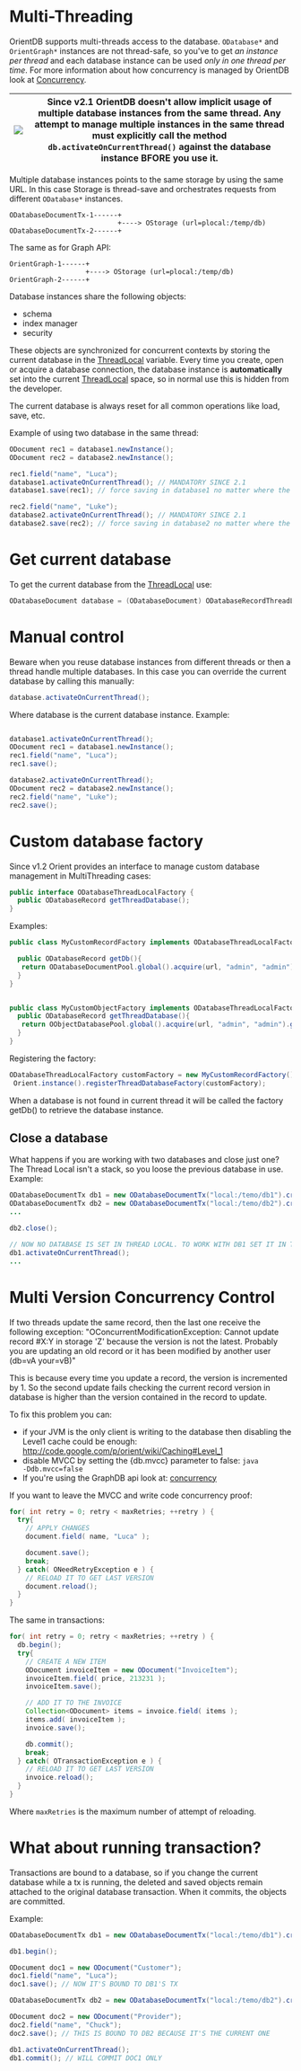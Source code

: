 # Multi-Threading

OrientDB supports multi-threads access to the database. `ODatabase*` and `OrientGraph*` instances are not thread-safe, so you've to get *an instance per thread* and each database instance can be used *only in one thread per time*. For more information about how concurrency is managed by OrientDB look at [Concurrency](Concurrency.md).

|![](images/warning.png)|Since v2.1 OrientDB doesn't allow implicit usage of multiple database instances from the same thread. Any attempt to manage multiple instances in the same thread must explicitly call the method `db.activateOnCurrentThread()` against the database instance BFORE you use it.|
|---|---|

Multiple database instances points to the same storage by using the same URL. In this case Storage is thread-save and orchestrates requests from different ```ODatabase*``` instances.

```
ODatabaseDocumentTx-1------+
                           +----> OStorage (url=plocal:/temp/db)
ODatabaseDocumentTx-2------+
```

The same as for Graph API:

```
OrientGraph-1------+
                   +----> OStorage (url=plocal:/temp/db)
OrientGraph-2------+
```

Database instances share the following objects:
- schema
- index manager
- security

These objects are synchronized for concurrent contexts by storing the current database in the [ThreadLocal](http://download.oracle.com/javase/6/docs/api/java/lang/ThreadLocal.html) variable. Every time you create, open or acquire a database connection, the database instance is **automatically** set into the current [ThreadLocal](http://download.oracle.com/javase/6/docs/api/java/lang/ThreadLocal.html) space, so in normal use this is hidden from the developer.

The current database is always reset for all common operations like load, save, etc.

Example of using two database in the same thread:
```java
ODocument rec1 = database1.newInstance();
ODocument rec2 = database2.newInstance();

rec1.field("name", "Luca");
database1.activateOnCurrentThread(); // MANDATORY SINCE 2.1
database1.save(rec1); // force saving in database1 no matter where the record came from

rec2.field("name", "Luke");
database2.activateOnCurrentThread(); // MANDATORY SINCE 2.1
database2.save(rec2); // force saving in database2 no matter where the record came from
```

# Get current database

To get the current database from the [ThreadLocal](http://download.oracle.com/javase/6/docs/api/java/lang/ThreadLocal.html) use:

```java
ODatabaseDocument database = (ODatabaseDocument) ODatabaseRecordThreadLocal.INSTANCE.get();
```

# Manual control

Beware when you reuse database instances from different threads or then a thread handle multiple databases. In this case you can override the current database by calling this manually:

```java
database.activateOnCurrentThread();
```

Where database is the current database instance. Example:

```java

database1.activateOnCurrentThread();
ODocument rec1 = database1.newInstance();
rec1.field("name", "Luca");
rec1.save();

database2.activateOnCurrentThread();
ODocument rec2 = database2.newInstance();
rec2.field("name", "Luke");
rec2.save();
```

# Custom database factory

Since v1.2 Orient provides an interface to manage custom database management in MultiThreading cases:

```java
public interface ODatabaseThreadLocalFactory {
  public ODatabaseRecord getThreadDatabase();
}
```

Examples:
```java
public class MyCustomRecordFactory implements ODatabaseThreadLocalFactory {

  public ODatabaseRecord getDb(){
   return ODatabaseDocumentPool.global().acquire(url, "admin", "admin");
  }
}


public class MyCustomObjectFactory implements ODatabaseThreadLocalFactory {
  public ODatabaseRecord getThreadDatabase(){
   return OObjectDatabasePool.global().acquire(url, "admin", "admin").getUnderlying().getUnderlying();
  }
}
```

Registering the factory:

```java
ODatabaseThreadLocalFactory customFactory = new MyCustomRecordFactory();
 Orient.instance().registerThreadDatabaseFactory(customFactory);
```

When a database is not found in current thread it will be called the factory getDb() to retrieve the database instance.

## Close a database

What happens if you are working with two databases and close just one? The Thread Local isn't a stack, so you loose the previous database in use. Example:
```java
ODatabaseDocumentTx db1 = new ODatabaseDocumentTx("local:/temo/db1").create();
ODatabaseDocumentTx db2 = new ODatabaseDocumentTx("local:/temo/db2").create();
...

db2.close();

// NOW NO DATABASE IS SET IN THREAD LOCAL. TO WORK WITH DB1 SET IT IN THE THREAD LOCAL
db1.activateOnCurrentThread();
...
```

# Multi Version Concurrency Control

If two threads update the same record, then the last one receive the following exception:
"OConcurrentModificationException: Cannot update record #X:Y in storage 'Z' because the version is not the latest. Probably you are updating an old record or it has been modified by another user (db=vA your=vB)"

This is because every time you update a record, the version is incremented by 1. So the second update fails checking the current record version in database is higher than the version contained in the record to update.

To fix this problem you can:
- if your JVM is the only client is writing to the database then disabling the Level1 cache could be enough: http://code.google.com/p/orient/wiki/Caching#Level_1
- disable MVCC by setting the {db.mvcc} parameter to false: <code>java -Ddb.mvcc=false</code>
- If you're using the GraphDB api look at: [concurrency](http://code.google.com/p/orient/wiki/GraphDatabaseRaw#ConcurrencyGraphDB)

If you want to leave the MVCC and write code concurrency proof:
```java
for( int retry = 0; retry < maxRetries; ++retry ) {
  try{
    // APPLY CHANGES
    document.field( name, "Luca" );

    document.save();
    break;
  } catch( ONeedRetryException e ) {
    // RELOAD IT TO GET LAST VERSION
    document.reload();
  }
}
```

The same in transactions:
```java
for( int retry = 0; retry < maxRetries; ++retry ) {
  db.begin();
  try{
    // CREATE A NEW ITEM
    ODocument invoiceItem = new ODocument("InvoiceItem");
    invoiceItem.field( price, 213231 );
    invoiceItem.save();

    // ADD IT TO THE INVOICE
    Collection<ODocument> items = invoice.field( items );
    items.add( invoiceItem );
    invoice.save();

    db.commit();
    break;
  } catch( OTransactionException e ) {
    // RELOAD IT TO GET LAST VERSION
    invoice.reload();
  }
}
```

Where <code>maxRetries</code> is the maximum number of attempt of reloading.

# What about running transaction?

Transactions are bound to a database, so if you change the current database while a tx is running, the deleted and saved objects remain attached to the original database transaction. When it commits, the objects are committed.

Example:
```java
ODatabaseDocumentTx db1 = new ODatabaseDocumentTx("local:/temo/db1").create();

db1.begin();

ODocument doc1 = new ODocument("Customer");
doc1.field("name", "Luca");
doc1.save(); // NOW IT'S BOUND TO DB1'S TX

ODatabaseDocumentTx db2 = new ODatabaseDocumentTx("local:/temo/db2").create(); // THE CURRENT DB NOW IS DB2

ODocument doc2 = new ODocument("Provider");
doc2.field("name", "Chuck");
doc2.save(); // THIS IS BOUND TO DB2 BECAUSE IT'S THE CURRENT ONE

db1.activateOnCurrentThread();
db1.commit(); // WILL COMMIT DOC1 ONLY
```